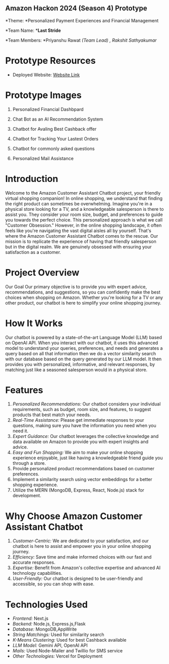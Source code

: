## Amazon Hackon 2024 (Season 4) Prototype
*Theme: *Personalized Payment Experiences and Financial Management

*Team Name: ***Last Stride**

*Team Members: *Priyanshu Rawat **(Team Lead)* , Rakshit Sathyakumar*

# Prototype Resources
- Deployed Website: [Website Link](https://fin-pay.vercel.app/)

# Prototype Images
  1. Personalized Financial Dashbpard


      

  3. Chat Bot as an AI Recommendation System
  
  
     
  4. Chatbot for Avaling Best Cashback offer

     

  5. Chatbot for Tracking Your Lastest Orders

     

  6. Chatbot for commonly asked questions

      

  5. Personalized Mail Assistance

      
  

# Introduction
Welcome to the Amazon Customer Assistant Chatbot project, your friendly virtual shopping companion! In online shopping, we understand that finding the right product can sometimes be overwhelming. Imagine you're in a physical store looking for a TV, and a knowledgeable salesperson is there to assist you. They consider your room size, budget, and preferences to guide you towards the perfect choice. This personalized approach is what we call "Customer Obsession."
However, in the online shopping landscape, it often feels like you're navigating the vast digital aisles all by yourself. That's where the Amazon Customer Assistant Chatbot comes to the rescue. Our mission is to replicate the experience of having that friendly salesperson but in the digital realm. We are genuinely obsessed with ensuring your satisfaction as a customer.

# Project Overview
Our Goal
Our primary objective is to provide you with expert advice, recommendations, and suggestions, so you can confidently make the best choices when shopping on Amazon. Whether you're looking for a TV or any other product, our chatbot is here to simplify your online shopping journey.

# How It Works
Our chatbot is powered by a state-of-the-art Language Model (LLM) based on OpenAI API. When you interact with our chatbot, it uses this advanced model to understand your queries, preferences, and needs and generates a query based on all that information then we do a vector similarity search with our database based on the query generated by our LLM model. It then provides you with personalized, informative, and relevant responses, by matching just like a seasoned salesperson would in a physical store.

# Features
1. *Personalized Recommendations:* Our chatbot considers your individual requirements, such as budget, room size, and features, to suggest products that best match your needs.
2. *Real-Time Assistance:* Please get immediate responses to your questions, making sure you have the information you need when you need it.
3. *Expert Guidance:* Our chatbot leverages the collective knowledge and data available on Amazon to provide you with expert insights and advice.
4. *Easy and Fun Shopping:* We aim to make your online shopping experience enjoyable, just like having a knowledgeable friend guide you through a store.
5. Provide personalized product recommendations based on customer preferences.
6. Implement a similarity search using vector embeddings for a better shopping experience.
7. Utilize the MERN (MongoDB, Express, React, Node.js) stack for development.

# Why Choose Amazon Customer Assistant Chatbot
1. *Customer-Centric:* We are dedicated to your satisfaction, and our chatbot is here to assist and empower you in your online shopping journey.
2. *Efficiency:* Save time and make informed choices with our fast and accurate responses.
3. *Expertise:* Benefit from Amazon's collective expertise and advanced AI technology capabilities.
4. *User-Friendly:* Our chatbot is designed to be user-friendly and accessible, so you can shop with ease.

# Technologies Used
- *Frontend:* Next.js
- *Backend:* Node.js, Express.js,Flask
- *Database:* MongoDB,AppWrite
- *String Matchings:* Used for similarity search
- *K-Means Clustering:* Used for best Cashback available
- *LLM Model:* Gemini API, OpenAI API
- *Mails:* Used Node-Mailer and Twillio for SMS service 
- *Other Technologies:* Vercel for Deployment



